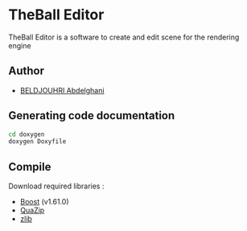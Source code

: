 # TheBall Editor

TheBall Editor is a software to create and edit scene for the rendering engine

## Author

- [BELDJOUHRI Abdelghani](contact@beldjouhri-abdelghani.com)

## Generating code documentation

```bash
cd doxygen
doxygen Doxyfile
```

## Compile

Download required libraries :

- [Boost](https://www.boost.org/) (v1.61.0)
- [QuaZip](https://github.com/stachenov/quazip)
- [zlib](https://www.zlib.net/)
